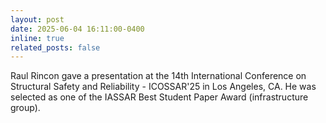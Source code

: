 ```yaml
---
layout: post
date: 2025-06-04 16:11:00-0400
inline: true
related_posts: false
---
```


Raul Rincon gave a presentation at the 14th International Conference on Structural Safety and Reliability - ICOSSAR'25 in Los Angeles, CA. He was selected as one of the IASSAR Best Student Paper Award (infrastructure group).
